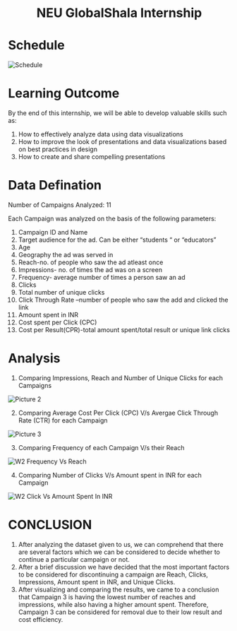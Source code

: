 # <p align = "center">NEU GlobalShala Internship</p>

# Schedule
![Schedule](https://user-images.githubusercontent.com/39597515/212058537-41d700b8-1f50-41d1-aaa2-fc85594d5783.jpeg)


# Learning Outcome
By the end of this internship, we will be able to develop valuable skills such as:
1. How to effectively analyze data using data visualizations
2. How to improve the look of presentations and data visualizations based on best practices in design
3. How to create and share compelling presentations

# Data Defination
Number of Campaigns Analyzed: 11 <br>

Each Campaign was analyzed on the basis of the following parameters:
1. Campaign ID and Name
2. Target audience for the ad. Can be either “students “ or “educators” 
3. Age
4. Geography the ad was served in
5. Reach-no. of people who saw the ad atleast once
6. Impressions- no. of times the ad was on a screen
7. Frequency- average number of times a person saw an ad
8. Clicks
9. Total number of unique clicks
10. Click Through Rate –number of people who saw the add and clicked the link
12. Amount spent in INR
12. Cost spent per Click (CPC)
13. Cost per Result(CPR)-total amount spent/total result or unique link clicks

# Analysis
1. Comparing Impressions, Reach and Number of Unique Clicks for each Campaigns

![Picture 2](https://user-images.githubusercontent.com/39597515/212058573-8de55c23-b589-4cde-be06-8f6b8ff4fb23.png)


2. Comparing Average Cost Per Click (CPC) V/s Avergae Click Through Rate (CTR) for each Campaign

![Picture 3](https://user-images.githubusercontent.com/39597515/212058608-b82555e8-7b47-40bc-aebf-313ba626f849.png)

3. Comparing Frequency of each Campaign V/s their Reach

![W2 Frequency Vs Reach](https://user-images.githubusercontent.com/39597515/212058683-6bd4f6da-6d9a-4da1-9bc5-5a86212b626e.png)

4. Comparing Number of Clicks V/s Amount spent in INR for each Campaign

![W2 Click Vs Amount Spent In INR](https://user-images.githubusercontent.com/39597515/212058742-b9a36f09-f710-46c4-a3ef-86bc60d0961e.png)

# CONCLUSION
1. After analyzing the dataset given to us, we can comprehend that there are several factors which we can be considered to decide whether to continue a particular campaign or not.
2. After a brief discussion we have decided that the most important factors to be considered for discontinuing a campaign are Reach, Clicks, Impressions, Amount spent in INR, and Unique Clicks.
3. After visualizing and comparing the results, we came to a conclusion that Campaign 3 is having the lowest number of reaches and impressions, while also having a higher amount spent. Therefore, Campaign 3 can be considered for removal due to their low result and cost efficiency.
 
